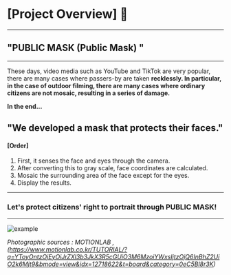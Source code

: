 # [Project Overview] 👋

---
## "PUBLIC MASK (Public Mask) "
---




These days, video media such as YouTube and TikTok are very popular, there are many cases where passers-by are taken **recklessly.
In particular, in the case of outdoor filming, there are many cases where ordinary citizens are not mosaic, resulting in a series of damage.**

**In the end...**




## "We developed a mask that protects their faces."



#### [Order]
1. First, it senses the face and eyes through the camera.
2. After converting this to gray scale, face coordinates are calculated.
3. Mosaic the surrounding area of the face except for the eyes.
4. Display the results.
---




### Let's protect citizens' right to portrait through PUBLIC MASK!

---

![example](https://github.com/leeeul033/git-practice/assets/144300261/3932005a-32e5-4bcb-ab52-5c3f22dc4e14)

*Photographic sources : MOTIONLAB , (https://www.motionlab.co.kr/TUTORIAL/?q=YToyOntzOjEyOiJrZXl3b3JkX3R5cGUiO3M6MzoiYWxsIjtzOjQ6InBhZ2UiO2k6Mjt9&bmode=view&idx=12718622&t=board&category=0eC5Bl8r3K)*
